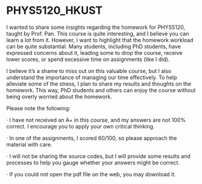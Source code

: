 # PHYS5120_HKUST
I wanted to share some insights regarding the homework for PHYS5120, taught by Prof. Pan. This course is quite interesting, and I believe you can learn a lot from it. However, I want to highlight that the homework workload can be quite substantial. Many students, including PhD students, have expressed concerns about it, leading some to drop the course, receive lower scores, or spend excessive time on assignments (like I did).

I believe it’s a shame to miss out on this valuable course, but I also understand the importance of managing our time effectively. To help alleviate some of the stress, I plan to share my results and thoughts on the homework. This way, PhD students and others can enjoy the course without being overly worried about the homework.

Please note the following:

· I have not received an A+ in this course, and my answers are not 100% correct. I encourage you to apply your own critical thinking.

· In one of the assignments, I scored 60/100, so please approach the material with care.

· I will not be sharing the source codes, but I will provide some results and processes to help you gauge whether your answers might be correct.

· If you could not open the pdf file on the web, you may download it.

